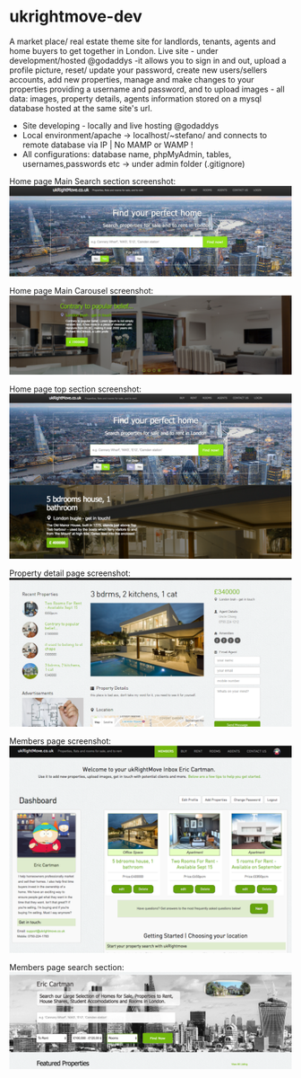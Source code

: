 # ukrightmove-dev

A market place/ real estate theme site for landlords, tenants, agents and home buyers to get together in London.
Live site - under development/hosted @godaddys -it allows you to sign in and out, upload a profile picture, reset/ update your password, create new users/sellers accounts, add new properties, manage and make changes to your properties providing a username and password, and to upload images -  all data: images, property details, agents information stored on a mysql database hosted at the same site's url.

- Site developing - locally and live hosting @godaddys
- Local environment/apache -> localhost/~stefano/
  and connects to remote database via IP | No MAMP or WAMP !  
- All configurations: database name, phpMyAdmin, tables, usernames,passwords etc -> under admin folder (.gitignore)

Home page Main Search section screenshot:
![Home page Main Search section screenshot](/images/screenshots/main_search_area.png?raw=true "Home page Main Search section screenshot")

Home page Main Carousel screenshot:
![Home page Main Carousel screenshot](/images/screenshots/ssliderhome.png?raw=true "Home page Main Carousel screenshot")


Home page top section screenshot:
![current home-page topsection screenshot](/images/screenshots/homepage-screenshot.png?raw=true "current home-page topsec screenshot")

Property detail page screenshot:
![current property-detail.php screenshot](/images/ukrmove-screenshot.png?raw=true "current property-detail.php screenshot")

Members page screenshot:
![members page screenshot](/images/screenshots/eric-cartman-inbox.png?raw=true "members page screenshot")

Members page search section:
![members search screenshot](/images/screenshots/membersearch.jpg?raw=true "members search area screenshot")

